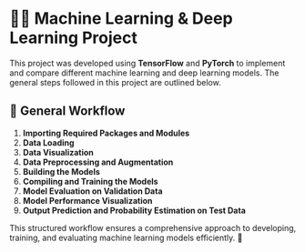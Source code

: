# 🧑‍🔬 Machine Learning & Deep Learning Project  

This project was developed using **TensorFlow** and **PyTorch** to implement and compare different machine learning and deep learning models. The general steps followed in this project are outlined below.  

## 📌 General Workflow  

1. **Importing Required Packages and Modules**  
2. **Data Loading**  
3. **Data Visualization**  
4. **Data Preprocessing and Augmentation**  
5. **Building the Models**  
6. **Compiling and Training the Models**  
7. **Model Evaluation on Validation Data**  
8. **Model Performance Visualization**  
9. **Output Prediction and Probability Estimation on Test Data**  

This structured workflow ensures a comprehensive approach to developing, training, and evaluating machine learning models efficiently. 🚀  
